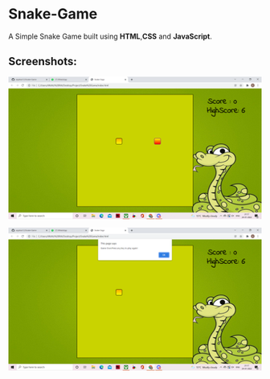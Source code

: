 # Snake-Game

A Simple Snake Game built using **HTML**,**CSS** and **JavaScript**.

## Screenshots:
![](https://github.com/anjalirai12/Snake-Game/blob/main/Screenshot%20(435).png)

![](https://github.com/anjalirai12/Snake-Game/blob/main/Screenshot%20(437).png)

